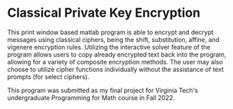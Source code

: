 # Classical Private Key Encryption

This print window based matlab program is able to encrypt and decrypt messages using classical ciphers, being the shift, substitution, affine, and vigenere encryption rules. 
Utilizing the interactive solver feature of the program allows users to copy already encrypted text back into the program, allowing for a variety of composite encryption methods. 
The user may also choose to utilize cipher functions individually without the assistance of text prompts (for select ciphers). 

This program was submitted as my final project for Virginia Tech's undergraduate Programming for Math course in Fall 2022. 
